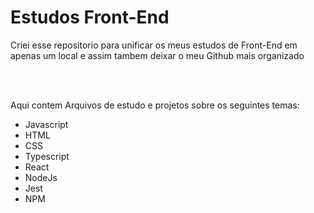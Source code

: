 <h1>Estudos Front-End</h1>
<p>Criei esse repositorio para unificar os meus estudos de Front-End em apenas um local e assim tambem deixar o meu Github mais organizado</p>
<br><br>
<p>Aqui contem Arquivos de estudo e projetos sobre os seguintes temas:</p>
<ul>
  <li>Javascript</li>
  <li>HTML</li>
  <li>CSS</li>
  <li>Typescript</li>
  <li>React</li>
  <li>NodeJs</li>
  <li>Jest</li>
  <li>NPM</li>
</ul>

